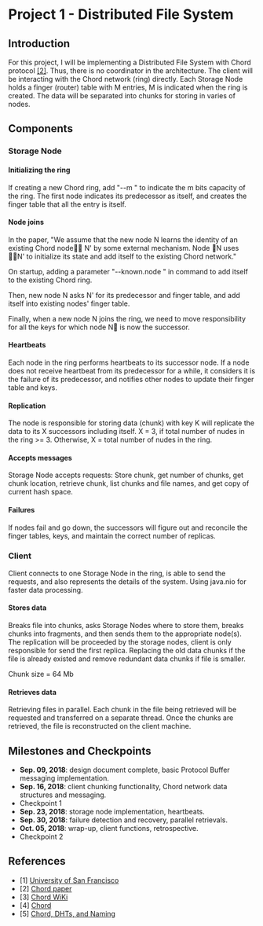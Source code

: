 # Project 1 - Distributed File System

## Introduction

For this project, I will be implementing a Distributed File System with Chord protocol [[2]](#references). Thus, there is no coordinator in the architecture. The client will be interacting with the Chord network (ring) directly. Each Storage Node holds a finger (router) table with M entries, M is indicated when the ring is created. The data will be separated into chunks for storing in varies of nodes. 

## Components

### Storage Node

#### Initializing the ring

If creating a new Chord ring, add "--m <number of m>" to indicate the m bits capacity of the ring. The first node indicates its predecessor as itself, and creates the finger table that all the entry is itself.

#### Node joins

In the paper, "We assume that the new node N learns the identity of an existing Chord node􏰕􏰂 N' by some external mechanism. Node 􏰕N uses 􏰕􏰂N' to initialize its state and add itself to the existing Chord network."

On startup, adding a parameter "--known.node <node ip:port>" in command to add itself to the existing Chord ring.

Then, new node N asks N' for its predecessor and finger table, and add itself into existing nodes' finger table.

Finally, when a new node N joins the ring, we need to move responsibility for all the keys for which node N􏰕 is now the successor.

#### Heartbeats

Each node in the ring performs heartbeats to its successor node. If a node does not receive heartbeat from its predecessor for a while, it considers it is the failure of its predecessor, and notifies other nodes to update their finger table and keys.

#### Replication

The node is responsible for storing data (chunk) with key K will replicate the data to its X successors including itself. X = 3, if total number of nudes in the ring >= 3. Otherwise, X = total number of nudes in the ring.

#### Accepts messages

Storage Node accepts requests: Store chunk, get number of chunks, get chunk location, retrieve chunk, list chunks and file names, and get copy of current hash space.

#### Failures

If nodes fail and go down, the successors will figure out and reconcile the finger tables, keys, and maintain the correct number of replicas.

### Client

Client connects to one Storage Node in the ring, is able to send the requests, and also represents the details of the system. Using java.nio for faster data processing.

#### Stores data

Breaks file into chunks, asks Storage Nodes where to store them, breaks chunks into fragments, and then sends them to the appropriate node(s). The replication will be proceeded by the storage nodes, client is only responsible for send the first replica. Replacing the old data chunks if the file is already existed and remove redundant data chunks if file is smaller.

Chunk size = 64 Mb

#### Retrieves data

Retrieving files in parallel. Each chunk in the file being retrieved will be requested and transferred on a separate thread. Once the chunks are retrieved, the file is reconstructed on the client machine.

## Milestones and Checkpoints

* **Sep. 09, 2018**: design document complete, basic Protocol Buffer messaging implementation.
* **Sep. 16, 2018**: client chunking functionality, Chord network data structures and messaging.
* Checkpoint 1
* **Sep. 23, 2018**: storage node implementation, heartbeats.
* **Sep. 30, 2018**: failure detection and recovery, parallel retrievals.
* **Oct. 05, 2018**: wrap-up, client functions, retrospective.
* Checkpoint 2

## References

* [1] [University of San Francisco](https://www.usfca.edu)
* [2] [Chord paper](https://www.cs.usfca.edu/~mmalensek/cs677/schedule/papers/stoica2001chord.pdf)
* [3] [Chord WiKi](https://en.wikipedia.org/wiki/Chord_(peer-to-peer))
* [4] [Chord](https://slideplayer.com/slide/4168285/)
* [5] [Chord, DHTs, and Naming](http://www.cs.utah.edu/~stutsman/cs6963/lecture/16/)